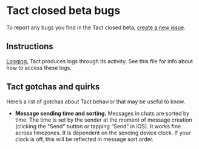 # Tact closed beta bugs

To report any bugs you find in the Tact closed beta, [create a new issue][new].

## Instructions

[Logging.](Logging.md) Tact produces logs through its activity. See this file for info about how to access these logs.

## Tact gotchas and quirks

Here’s a list of gotchas about Tact behavior that may be useful to know.

* **Message sending time and sorting.** Messages in chats are sorted by time. The time is set by the sender at the moment of message creation (clicking the “Send” button or tapping “Send” in iOS). It works fine across timezones. It is dependent on the sending device clock. If your clock is off, this will be reflected in message sort order.

[new]: https://github.com/tact/beta-bugs/issues/new/choose
